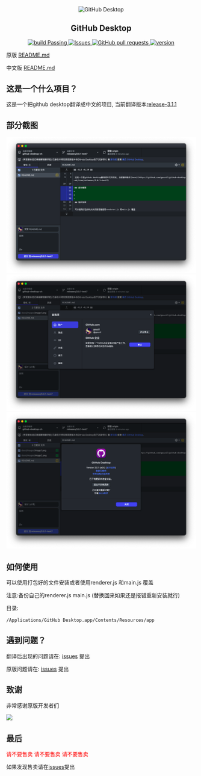 <p align="center">
 <img width="100px" src="https://desktop.github.com/images/desktop-icon.svg" align="center" alt="GitHub Desktop" />
 <h2 align="center">GitHub Desktop</h2>
</p>
  <p align="center">
    <a href="https://github.com/gouzil/github-desktop-zh/actions">
      <img alt="build Passing" src="https://github.com/gouzil/github-desktop-zh/workflows/CI/badge.svg" />
    </a>
    <a href="https://github.com/gouzil/github-desktop-zh/issues">
      <img alt="Issues" src="https://img.shields.io/github/issues/gouzil/github-desktop-zh?color=0088ff" />
    </a>
    <a href="https://github.com/gouzil/github-desktop-zh/pulls">
      <img alt="GitHub pull requests" src="https://img.shields.io/github/issues-pr/gouzil/github-desktop-zh?color=0088ff" />
    </a>
    <a href="https://github.com/gouzil/github-desktop-zh/releases/tag/version-release-3.0.8">
      <img alt="version" src="https://img.shields.io/badge/version-3.0.8-blue" />
    </a>
  </p>

原版 [README.md](./Original-README-EN.md)

中文版 [README.md](./Original-README-ZH.md)

## 这是一个什么项目？

这是一个把github desktop翻译成中文的项目, 当前翻译版本[release-3.1.1](https://github.com/gouzil/github-desktop-zh/tree/release-3.1.1)

## 部分截图

<img src="docs/images/image1.png" height=50%/>
<img src="docs/images/image2.png" height=50%/>
<img src="docs/images/image3.png" height=50%/>

## 如何使用

可以使用打包好的文件安装或者使用renderer.js 和main.js 覆盖

注意:备份自己的renderer.js main.js (替换回来如果还是报错重新安装就行)

目录:
```bash
/Applications/GitHub Desktop.app/Contents/Resources/app
```

## 遇到问题？

翻译后出现的问题请在: [issues](https://github.com/gouzil/github-desktop-zh/issues) 提出

原版问题请在: [issues](https://github.com/desktop/desktop/issues) 提出

## 致谢

非常感谢原版开发者们

<a href="https://github.com/wechaty/python-wechaty/graphs/contributors">
  <img src="https://contrib.rocks/image?repo=wechaty/python-wechaty" />
</a>

## 最后

<font color="red"> 请不要售卖 </font>
<font color="red"> 请不要售卖 </font>
<font color="red"> 请不要售卖 </font>

如果发现售卖请在[issues](https://github.com/gouzil/github-desktop-zh/issues)提出
